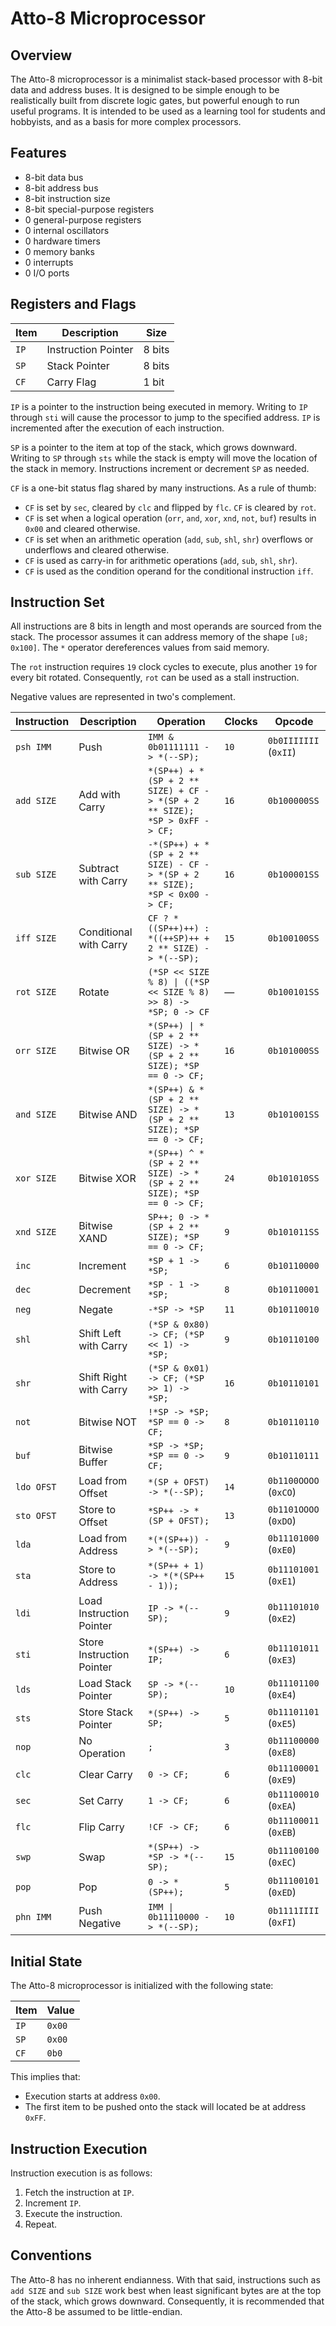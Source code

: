 # Atto-8 Microprocessor

## Overview

The Atto-8 microprocessor is a minimalist stack-based processor with 8-bit data and address buses. It is designed to be simple enough to be realistically built from discrete logic gates, but powerful enough to run useful programs. It is intended to be used as a learning tool for students and hobbyists, and as a basis for more complex processors.

## Features

- 8-bit data bus
- 8-bit address bus
- 8-bit instruction size
- 8-bit special-purpose registers
- 0 general-purpose registers
- 0 internal oscillators
- 0 hardware timers
- 0 memory banks
- 0 interrupts
- 0 I/O ports

## Registers and Flags

| Item | Description         | Size   |
| ---- | ------------------- | ------ |
| `IP` | Instruction Pointer | 8 bits |
| `SP` | Stack Pointer       | 8 bits |
| `CF` | Carry Flag          | 1 bit  |

`IP` is a pointer to the instruction being executed in memory. Writing to `IP` through `sti` will cause the processor to jump to the specified address. `IP` is incremented after the execution of each instruction.

`SP` is a pointer to the item at top of the stack, which grows downward. Writing to `SP` through `sts` while the stack is empty will move the location of the stack in memory. Instructions increment or decrement `SP` as needed.

`CF` is a one-bit status flag shared by many instructions. As a rule of thumb:

- `CF` is set by `sec`, cleared by `clc` and flipped by `flc`. `CF` is cleared by `rot`.
- `CF` is set when a logical operation (`orr`, `and`, `xor`, `xnd`, `not`, `buf`) results in `0x00` and cleared otherwise.
- `CF` is set when an arithmetic operation (`add`, `sub`, `shl`, `shr`) overflows or underflows and cleared otherwise.
- `CF` is used as carry-in for arithmetic operations (`add`, `sub`, `shl`, `shr`).
- `CF` is used as the condition operand for the conditional instruction `iff`.

## Instruction Set

All instructions are 8 bits in length and most operands are sourced from the stack. The processor assumes it can address memory of the shape `[u8; 0x100]`. The `*` operator dereferences values from said memory.

The `rot` instruction requires `19` clock cycles to execute, plus another `19` for every bit rotated. Consequently, `rot` can be used as a stall instruction.

Negative values are represented in two's complement.

| Instruction | Description               | Operation                                                                   | Clocks  | Opcode                |
| ----------- | ------------------------- | --------------------------------------------------------------------------- | ------- | --------------------- |
| `psh IMM`   | Push                      | `IMM & 0b01111111 -> *(--SP);`                                              | `10`    | `0b0IIIIIII` (`0xII`) |
| `add SIZE`  | Add with Carry            | `*(SP++) + *(SP + 2 ** SIZE) + CF -> *(SP + 2 ** SIZE); *SP > 0xFF -> CF;`  | `16`    | `0b100000SS`          |
| `sub SIZE`  | Subtract with Carry       | `-*(SP++) + *(SP + 2 ** SIZE) - CF -> *(SP + 2 ** SIZE); *SP < 0x00 -> CF;` | `16`    | `0b100001SS`          |
| `iff SIZE`  | Conditional with Carry    | `CF ? *((SP++)++) : *((++SP)++ + 2 ** SIZE) -> *(--SP);`                    | `15`    | `0b100100SS`          |
| `rot SIZE`  | Rotate                    | `(*SP << SIZE % 8) \| ((*SP << SIZE % 8) >> 8) -> *SP; 0 -> CF`             | &mdash; | `0b100101SS`          |
| `orr SIZE`  | Bitwise OR                | `*(SP++) \| *(SP + 2 ** SIZE) -> *(SP + 2 ** SIZE); *SP == 0 -> CF;`        | `16`    | `0b101000SS`          |
| `and SIZE`  | Bitwise AND               | `*(SP++) & *(SP + 2 ** SIZE) -> *(SP + 2 ** SIZE); *SP == 0 -> CF;`         | `13`    | `0b101001SS`          |
| `xor SIZE`  | Bitwise XOR               | `*(SP++) ^ *(SP + 2 ** SIZE) -> *(SP + 2 ** SIZE); *SP == 0 -> CF;`         | `24`    | `0b101010SS`          |
| `xnd SIZE`  | Bitwise XAND              | `SP++; 0 -> *(SP + 2 ** SIZE); *SP == 0 -> CF;`                             | `9`     | `0b101011SS`          |
| `inc`       | Increment                 | `*SP + 1 -> *SP;`                                                           | `6`     | `0b10110000`          |
| `dec`       | Decrement                 | `*SP - 1 -> *SP;`                                                           | `8`     | `0b10110001`          |
| `neg`       | Negate                    | `-*SP -> *SP`                                                               | `11`    | `0b10110010`          |
| `shl`       | Shift Left with Carry     | `(*SP & 0x80) -> CF; (*SP << 1) -> *SP;`                                    | `9`     | `0b10110100`          |
| `shr`       | Shift Right with Carry    | `(*SP & 0x01) -> CF; (*SP >> 1) -> *SP;`                                    | `16`    | `0b10110101`          |
| `not`       | Bitwise NOT               | `!*SP -> *SP; *SP == 0 -> CF;`                                              | `8`     | `0b10110110`          |
| `buf`       | Bitwise Buffer            | `*SP -> *SP; *SP == 0 -> CF;`                                               | `9`     | `0b10110111`          |
| `ldo OFST`  | Load from Offset          | `*(SP + OFST) -> *(--SP);`                                                  | `14`    | `0b1100OOOO` (`0xCO`) |
| `sto OFST`  | Store to Offset           | `*SP++ -> *(SP + OFST);`                                                    | `13`    | `0b1101OOOO` (`0xDO`) |
| `lda`       | Load from Address         | `*(*(SP++)) -> *(--SP);`                                                    | `9`     | `0b11101000` (`0xE0`) |
| `sta`       | Store to Address          | `*(SP++ + 1) -> *(*(SP++ - 1));`                                            | `15`    | `0b11101001` (`0xE1`) |
| `ldi`       | Load Instruction Pointer  | `IP -> *(--SP);`                                                            | `9`     | `0b11101010` (`0xE2`) |
| `sti`       | Store Instruction Pointer | `*(SP++) -> IP;`                                                            | `6`     | `0b11101011` (`0xE3`) |
| `lds`       | Load Stack Pointer        | `SP -> *(--SP);`                                                            | `10`    | `0b11101100` (`0xE4`) |
| `sts`       | Store Stack Pointer       | `*(SP++) -> SP;`                                                            | `5`     | `0b11101101` (`0xE5`) |
| `nop`       | No Operation              | `;`                                                                         | `3`     | `0b11100000` (`0xE8`) |
| `clc`       | Clear Carry               | `0 -> CF;`                                                                  | `6`     | `0b11100001` (`0xE9`) |
| `sec`       | Set Carry                 | `1 -> CF;`                                                                  | `6`     | `0b11100010` (`0xEA`) |
| `flc`       | Flip Carry                | `!CF -> CF;`                                                                | `6`     | `0b11100011` (`0xEB`) |
| `swp`       | Swap                      | `*(SP++) -> *SP -> *(--SP);`                                                | `15`    | `0b11100100` (`0xEC`) |
| `pop`       | Pop                       | `0 -> *(SP++);`                                                             | `5`     | `0b11100101` (`0xED`) |
| `phn IMM`   | Push Negative             | `IMM \| 0b11110000 -> *(--SP);`                                             | `10`    | `0b1111IIII` (`0xFI`) |

## Initial State

The Atto-8 microprocessor is initialized with the following state:

| Item | Value  |
| ---- | ------ |
| `IP` | `0x00` |
| `SP` | `0x00` |
| `CF` | `0b0`  |

This implies that:

- Execution starts at address `0x00`.
- The first item to be pushed onto the stack will located be at address `0xFF`.

## Instruction Execution

Instruction execution is as follows:

1. Fetch the instruction at `IP`.
2. Increment `IP`.
3. Execute the instruction.
4. Repeat.

## Conventions

The Atto-8 has no inherent endianness. With that said, instructions such as `add SIZE` and `sub SIZE` work best when least significant bytes are at the top of the stack, which grows downward. Consequently, it is recommended that the Atto-8 be assumed to be little-endian.
